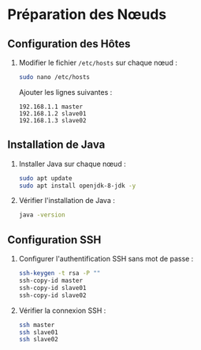 # Préparation des Nœuds

## Configuration des Hôtes

1. Modifier le fichier `/etc/hosts` sur chaque nœud :

    ```bash
    sudo nano /etc/hosts
    ```

    Ajouter les lignes suivantes :

    ```
    192.168.1.1 master
    192.168.1.2 slave01
    192.168.1.3 slave02
    ```

## Installation de Java

1. Installer Java sur chaque nœud :

    ```bash
    sudo apt update
    sudo apt install openjdk-8-jdk -y
    ```

2. Vérifier l'installation de Java :

    ```bash
    java -version
    ```

## Configuration SSH

1. Configurer l'authentification SSH sans mot de passe :

    ```bash
    ssh-keygen -t rsa -P ""
    ssh-copy-id master
    ssh-copy-id slave01
    ssh-copy-id slave02
    ```

2. Vérifier la connexion SSH :

    ```bash
    ssh master
    ssh slave01
    ssh slave02
    ```

